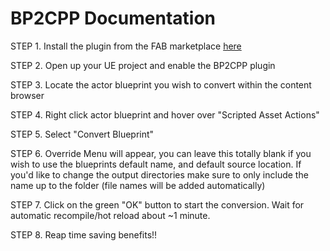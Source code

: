 # BP2CPP Documentation

STEP 1. Install the plugin from the FAB marketplace [here](https://www.fab.com/listings/6d85682d-e605-4025-8918-496fb7366eb4)

STEP 2. Open up your UE project and enable the BP2CPP plugin

STEP 3. Locate the actor blueprint you wish to convert within the content browser

STEP 4. Right click actor blueprint and hover over "Scripted Asset Actions"

STEP 5. Select "Convert Blueprint"

STEP 6. Override Menu will appear, you can leave this totally blank if you wish to use the blueprints default name, and default source location.
        If you'd like to change the output directories make sure to only include the name up to the folder (file names will be added automatically)
        
STEP 7. Click on the green "OK" button to start the conversion. Wait for automatic recompile/hot reload about ~1 minute.

STEP 8. Reap time saving benefits!!

